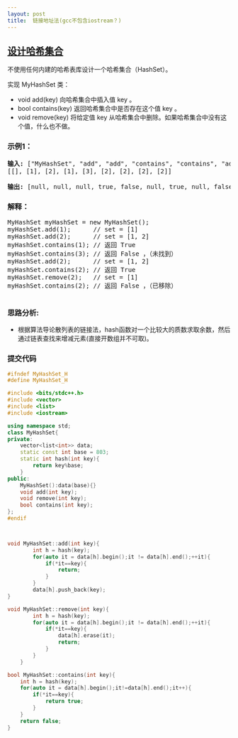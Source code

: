 ```yaml
---
layout: post
title:  链接地址法(gcc不包含iostream？)
---
```


## [设计哈希集合](https://leetcode-cn.com/problems/design-hashset/)

不使用任何内建的哈希表库设计一个哈希集合（HashSet）。

实现 MyHashSet 类：

- void add(key) 向哈希集合中插入值 key 。
- bool contains(key) 返回哈希集合中是否存在这个值 key 。
- void remove(key) 将给定值 key 从哈希集合中删除。如果哈希集合中没有这个值，什么也不做。

### 示例1：
<pre>
<strong>输入:</strong> ["MyHashSet", "add", "add", "contains", "contains", "add", "contains", "remove", "contains"]
[[], [1], [2], [1], [3], [2], [2], [2], [2]]

<strong>输出:</strong> [null, null, null, true, false, null, true, null, false]
</pre>

### 解释：
<pre>
MyHashSet myHashSet = new MyHashSet();
myHashSet.add(1);      // set = [1]
myHashSet.add(2);      // set = [1, 2]
myHashSet.contains(1); // 返回 True
myHashSet.contains(3); // 返回 False ，（未找到）
myHashSet.add(2);      // set = [1, 2]
myHashSet.contains(2); // 返回 True
myHashSet.remove(2);   // set = [1]
myHashSet.contains(2); // 返回 False ，（已移除）

</pre>

### 思路分析:

- 根据算法导论散列表的链接法，hash函数对一个比较大的质数求取余数，然后通过链表查找来增减元素(直接开数组并不可取)。

### 提交代码

```C++
#ifndef MyHashSet_H
#define MyHashSet_H

#include <bits/stdc++.h>
#include <vector>
#include <list>
#include <iostream>

using namespace std;
class MyHashSet{
private:
    vector<list<int>> data;
    static const int base = 803;
    static int hash(int key){
        return key%base;
    }
public:
    MyHashSet():data(base){}
    void add(int key);
    void remove(int key);
    bool contains(int key);
};
#endif



void MyHashSet::add(int key){
        int h = hash(key);
        for(auto it = data[h].begin();it != data[h].end();++it){
            if(*it==key){
                return;
            }
        }
        data[h].push_back(key);
}

void MyHashSet::remove(int key){
        int h = hash(key);
        for(auto it = data[h].begin();it != data[h].end();++it){
            if(*it==key){
                data[h].erase(it);
                return;
            }
        }
    }

bool MyHashSet::contains(int key){
    int h = hash(key);
    for(auto it = data[h].begin();it!=data[h].end();it++){
        if(*it==key){
            return true;
        }
    }
    return false;
}


```

